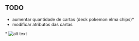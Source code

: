 ## TODO

* aumentar quantidade de cartas (deck pokemon elma chips)*
* modificar atributos das cartas

\*
![alt text](https://http2.mlstatic.com/D_NQ_NP_985746-MLB42977476939_082020-O.jpg)
